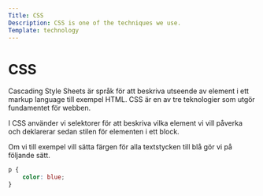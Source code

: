 ```yaml
---
Title: CSS
Description: CSS is one of the techniques we use.
Template: technology
---
```


# CSS

<p class="first-row">
Cascading Style Sheets är språk för att beskriva utseende av element i ett markup language till exempel HTML. CSS är en av tre teknologier som utgör fundamentet för webben.
</p>

<p class="second-row">
I CSS använder vi selektorer för att beskriva vilka element vi vill påverka och deklarerar sedan stilen för elementen i ett block.
</p>

<p class="third-row">
Om vi till exempel vill sätta färgen för alla textstycken till blå gör vi på följande sätt.
</p>

```css
p {
    color: blue;
}
```